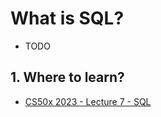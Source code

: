 # What is SQL?

- TODO

## 1. Where to learn?

- [CS50x 2023 - Lecture 7 - SQL](https://www.youtube.com/live/zrCLRC3Ci1c?si=yCsB6cSRY5FqyOXd)
